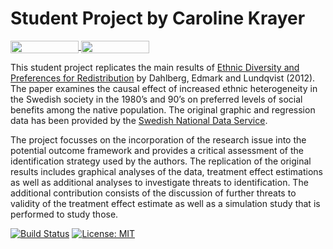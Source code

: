 # Student Project by Caroline Krayer

<a href="https://nbviewer.jupyter.org/github/HumanCapitalAnalysis/student-project-CarolineKrayer/blob/master/Student_Project_Microeconometrics.ipynb" 
   target="_parent">
   <img align="center"
  src="https://raw.githubusercontent.com/jupyter/design/master/logos/Badges/nbviewer_badge.png"
      width="109" height="20">
</a>
<a href="https://gke.mybinder.org/v2/gh/HumanCapitalAnalysis/student-project-CarolineKrayer/master?filepath=Student_Project_Microeconometrics.ipynb" 
    target="_parent">
    <img align="center"
       src="https://mybinder.org/badge_logo.svg"
       width="109" height="20">
</a>

This student project replicates the main results of [Ethnic Diversity and Preferences for Redistribution]( https://www.journals.uchicago.edu/doi/abs/10.1086/665800) by Dahlberg, Edmark and Lundqvist (2012). The paper examines the causal effect of increased ethnic heterogeneity in the Swedish society in the 1980’s and 90’s on preferred levels of social benefits among the native population. The original graphic and regression data has been provided by the [Swedish National Data Service]( https://doi.org/10.5878/001111). 

The project focusses on the incorporation of the research issue into the potential outcome framework and provides a critical assessment of the identification strategy used by the authors. The replication of the original results includes graphical analyses of the data, treatment effect estimations as well as additional analyses to investigate threats to identification. The additional contribution consists of the discussion of further threats to validity of the treatment effect estimate as well as a simulation study that is performed to study those.

[![Build Status](https://travis-ci.org/HumanCapitalAnalysis/student-project-CarolineKrayer.svg?branch=master)](https://travis-ci.org/HumanCapitalAnalysis/student-project-CarolineKrayer) [![License: MIT](https://img.shields.io/badge/License-MIT-blue.svg)](LICENSE)

